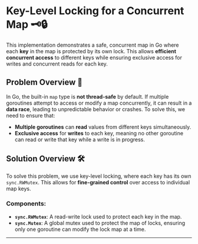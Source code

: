 # Key-Level Locking for a Concurrent Map 🗝️🔒

This implementation demonstrates a safe, concurrent map in Go where each **key** in the map is protected by its own lock. This allows **efficient concurrent access** to different keys while ensuring exclusive access for writes and concurrent reads for each key.

## Problem Overview 🤔

In Go, the built-in `map` type is **not thread-safe** by default. If multiple goroutines attempt to access or modify a map concurrently, it can result in a **data race**, leading to unpredictable behavior or crashes. To solve this, we need to ensure that:

- **Multiple goroutines** can **read** values from different keys simultaneously.
- **Exclusive access** for **writes** to each key, meaning no other goroutine can read or write that key while a write is in progress.

## Solution Overview 🛠️

To solve this problem, we use key-level locking, where each key has its own `sync.RWMutex`. This allows for **fine-grained control** over access to individual map keys.

### Components:
- **`sync.RWMutex`**: A read-write lock used to protect each key in the map.
- **`sync.Mutex`**: A global mutex used to protect the map of locks, ensuring only one goroutine can modify the lock map at a time.

---
